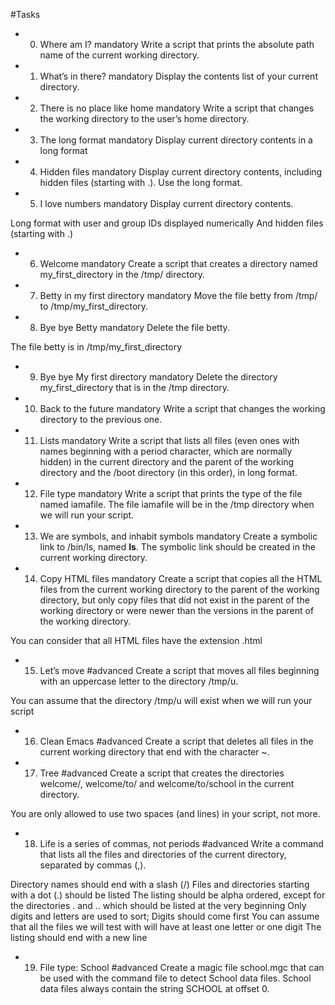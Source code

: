 #Tasks

- 0. Where am I?
mandatory
Write a script that prints the absolute path name of the current working directory.

- 1. What’s in there?
mandatory
Display the contents list of your current directory.

- 2. There is no place like home
mandatory
Write a script that changes the working directory to the user’s home directory.

- 3. The long format
mandatory
Display current directory contents in a long format

- 4. Hidden files
mandatory
Display current directory contents, including hidden files (starting with .). Use the long format.

- 5. I love numbers
mandatory
Display current directory contents.

Long format
with user and group IDs displayed numerically
And hidden files (starting with .)

- 6. Welcome
mandatory
Create a script that creates a directory named my_first_directory in the /tmp/ directory.

- 7. Betty in my first directory
mandatory
Move the file betty from /tmp/ to /tmp/my_first_directory.

- 8. Bye bye Betty
mandatory
Delete the file betty.

The file betty is in /tmp/my_first_directory

- 9. Bye bye My first directory
mandatory
Delete the directory my_first_directory that is in the /tmp directory.

- 10. Back to the future
mandatory
Write a script that changes the working directory to the previous one.

- 11. Lists
mandatory
Write a script that lists all files (even ones with names beginning with a period character, which are normally hidden) in the current directory and the parent of the working directory and the /boot directory (in this order), in long format.

- 12. File type
mandatory
Write a script that prints the type of the file named iamafile. The file iamafile will be in the /tmp directory when we will run your script.

- 13. We are symbols, and inhabit symbols
mandatory
Create a symbolic link to /bin/ls, named __ls__. The symbolic link should be created in the current working directory.

- 14. Copy HTML files
mandatory
Create a script that copies all the HTML files from the current working directory to the parent of the working directory, but only copy files that did not exist in the parent of the working directory or were newer than the versions in the parent of the working directory.

You can consider that all HTML files have the extension .html

- 15. Let’s move
#advanced
Create a script that moves all files beginning with an uppercase letter to the directory /tmp/u.

You can assume that the directory /tmp/u will exist when we will run your script

- 16. Clean Emacs
#advanced
Create a script that deletes all files in the current working directory that end with the character ~.

- 17. Tree
#advanced
Create a script that creates the directories welcome/, welcome/to/ and welcome/to/school in the current directory.

You are only allowed to use two spaces (and lines) in your script, not more.

- 18. Life is a series of commas, not periods
#advanced
Write a command that lists all the files and directories of the current directory, separated by commas (,).

Directory names should end with a slash (/)
Files and directories starting with a dot (.) should be listed
The listing should be alpha ordered, except for the directories . and .. which should be listed at the very beginning
Only digits and letters are used to sort; Digits should come first
You can assume that all the files we will test with will have at least one letter or one digit
The listing should end with a new line

- 19. File type: School
#advanced
Create a magic file school.mgc that can be used with the command file to detect School data files. School data files always contain the string SCHOOL at offset 0.
